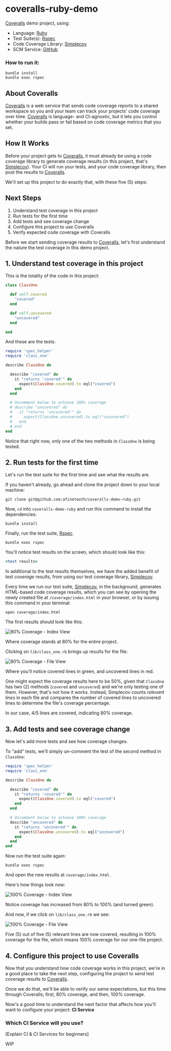# coveralls-ruby-demo

[Coveralls](http://coveralls.io) demo project, using:

* Language: [Ruby](https://www.ruby-lang.org/) 
* Test Suite(s): [Rspec](https://rspec.info/) 
* Code Coverage Library: [Simplecov](https://github.com/colszowka/simplecov)
* SCM Service: [GitHub](https://github.com/)

### How to run it:

```
bundle install
bundle exec rspec
```

## About Coveralls

[Coveralls](http://coveralls.io) is a web service that sends code coverage reports to a shared workspace so you and your team can track your projects' code coverage over time. [Coveralls](http://coveralls.io) is language- and CI-agnostic, but it lets you control whether your builds pass or fail based on code coverage metrics that you set.

## How It Works

Before your project gets to [Coveralls](http://coveralls.io), it must already be using a code coverage library to generate coverage results (in this project, that's [Simplecov](https://github.com/colszowka/simplecov)). Your CI will run your tests, and your code coverage library, then post the results to [Coveralls](http://coveralls.io).

We'll set up this project to do exactly that, with these five (5) steps:

## Next Steps

1. Understand test coverage in this project
2. Run tests for the first time
3. Add tests and see coverage change
4. Configure this project to use Coveralls
5. Verify expected code coverage with Coveralls

Before we start sending coverage results to [Coveralls](http://coveralls.io), let's first understand the nature the test coverage in this demo project.

## 1. Understand test coverage in this project

This is the totality of the code in this project:

```ruby
class ClassOne

  def self.covered
    "covered"
  end

  def self.uncovered
    "uncovered"
  end

end
```

And these are the tests:

```ruby
require 'spec_helper'
require 'class_one'

describe ClassOne do

  describe "covered" do
    it "returns 'covered'" do
      expect(ClassOne.covered).to eql("covered")
    end
  end

  # Uncomment below to achieve 100% coverage
  # describe "uncovered" do
  #   it "returns 'uncovered'" do
  #     expect(ClassOne.uncovered).to eql("uncovered")
  #   end
  # end
end
```

Notice that right now, only one of the two methods in `ClassOne` is being tested.

## 2. Run tests for the first time

Let's run the test suite for the first time and see what the results are.

If you haven't already, go ahead and clone the project down to your local machine:

```
git clone git@github.com:afinetooth/coveralls-demo-ruby.git
```

Now, `cd` into `coveralls-demo-ruby` and run this command to install the dependencies:

```
bundle install
```

Finally, run the test suite, [Rspec](https://rspec.info/).

```
bundle exec rspec
```

You'll notice test results on the screen, which should look like this:

```ruby
<test results>
```

In additional to the test results themselves, we have the added benefit of test _coverage_ results, from using our test coverage library, [Simplecov](https://github.com/colszowka/simplecov). 

Every time we run our test suite, [Simplecov](https://github.com/colszowka/simplecov), in the background, generates HTML-based code coverage results, which you can see by opening the newly created file at `/coverage/index.html` in your browser, or by issuing this command in your terminal:

```
open coverage/index.html
```

The first results should look like this:

![80% Coverage - Index View](../media/media/coverage_80_percent_index.png)

Where coverage stands at 80% for the entire project.

Clicking on `lib/class_one.rb` brings up results for the file:

![80% Coverage - File View](../media/media/coverage_80_percent_file.png?raw=true)

Where you'll notice covered lines in green, and uncovered lines in red.

One might expect the coverage results here to be 50%, given that `ClassOne` has two (2) methods (`covered` and `uncovered`) and we're only testing one of them. However, that's not how it works. Instead, Simplecov counts *relevant lines* in each file and compares the number of covered lines to uncovered lines to determine the file's coverage percentage. 

In our case, 4/5 lines are covered, indicating 80% coverage.

## 3. Add tests and see coverage change

Now let's add more tests and see how coverage changes. 

To "add" tests, we'll simply un-comment the test of the second method in `ClassOne`:

```ruby
require 'spec_helper'
require 'class_one'

describe ClassOne do

  describe "covered" do
    it "returns 'covered'" do
      expect(ClassOne.covered).to eql("covered")
    end
  end

  # Uncomment below to achieve 100% coverage
  describe "uncovered" do
    it "returns 'uncovered'" do
      expect(ClassOne.uncovered).to eql("uncovered")
    end
  end
end
```

Now run the test suite again:

```
bundle exec rspec
```

And open the new results at `coverage/index.html`.

Here's how things look now:

![100% Coverage - Index View](../media/media/coverage_100_percent_index.png?raw=true)

Notice coverage has increased from 80% to 100% (and turned green).

And now, if we click on `lib/class_one.rb` we see:

![100% Coverage - File View](../media/media/coverage_100_percent_file.png?raw=true)

Five (5) out of five (5) relevant lines are now covered, resulting in 100% coverage for the file, which means 100% coverage for our one-file project.

## 4. Configure this project to use Coveralls

Now that you understand how code coverage works in this project, we're in a good place to take the next step, configuring the project to send test coverage results to [Coveralls](http://coveralls.io).

Once we do that, we'll be able to verify our same expectations, but this time through Coveralls; first, 80% coverage, and then, 100% coverage.
 
Now's a good time to understand the next factor that affects how you'll want to configure your project: __CI Service__

### Which CI Service will you use?

[Explain CI & CI Services for beginners]

WIP


